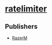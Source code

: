 # [ratelimiter](https://pypi.org/project/ratelimiter)



## Publishers
- [RazerM](https://pypi.org/user/RazerM)

